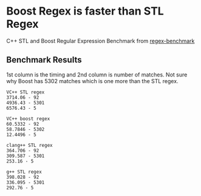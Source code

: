 # Boost Regex is faster than STL Regex
C++ STL and Boost Regular Expression Benchmark from [regex-benchmark](https://github.com/mariomka/regex-benchmark)

## Benchmark Results

1st column is the timing and 2nd column is number of matches. Not sure why Boost has 5302 matches which is one more than the STL regex.

```
VC++ STL regex
3714.06 - 92
4936.43 - 5301
6576.43 - 5

VC++ boost regex
60.5332 - 92
58.7846 - 5302
12.4496 - 5

clang++ STL regex
364.706 - 92
309.587 - 5301
253.16 - 5

g++ STL regex
398.028 - 92
336.095 - 5301
292.76 - 5
```
